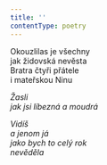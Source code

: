 ```yaml
---
title: ''
contentType: poetry
---
```


<section>

Okouzlilas je všechny  
jak židovská nevěsta  
Bratra čtyři přátele  
i mateřskou Ninu

_Žasli  
jak jsi líbezná a moudrá_

</section>

<section>

_Vidíš  
a jenom já  
jako bych to celý rok  
nevěděla_

</section>
